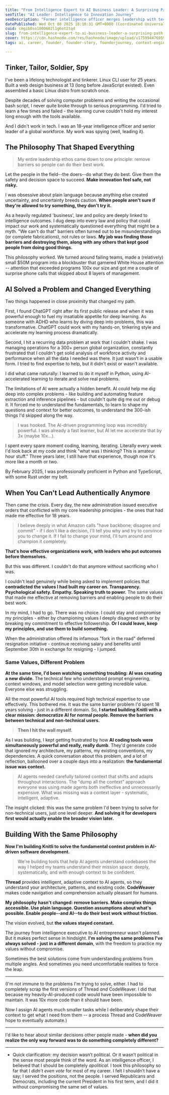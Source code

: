 ```yaml
---
title: "From Intelligence Expert to AI Business Leader: A Surprising Path"
seoTitle: "AI Leader: Intelligence to Innovation Journey"
seoDescription: "Former intelligence officer merges leadership with technology to democratize AI, removing development barriers on journey to AI entrepreneurship"
datePublished: Wed Oct 08 2025 18:10:31 GMT+0000 (Coordinated Universal Time)
cuid: cmgib0so1000602l1g6ot2tqd
slug: from-intelligence-expert-to-ai-business-leader-a-surprising-path
cover: https://cdn.hashnode.com/res/hashnode/image/upload/v1759944769596/b4e9c0c6-a0c8-4937-ac87-6a3e76d0d823.png
tags: ai, career, founder, founder-story, founderjourney, context-engineering

---
```


## Tinker, Tailor, Soldier, Spy

I've been a lifelong technologist and tinkerer. Linux CLI user for 25 years. Built a web design business at 13 (long before JavaScript existed). Even assembled a basic Linux distro from scratch once.

Despite decades of solving computer problems and writing the occasional bash script, I never quite broke through to serious programming. I'd tried to learn a few times and failed - the learning curve couldn't hold my interest long enough with the tools available.

And I didn't work in tech. I was an 18-year intelligence officer and senior leader of a global workforce. My work was spying (well, leading it).

## The Philosophy That Shaped Everything

> My entire leadership ethos came down to one principle: remove barriers so people can do their best work.

Let the people in the field--the doers--do what they do best. Give them the safety and decision space to succeed. **Make innovation feel safe, not risky.**

I was obsessive about plain language because anything else created uncertainty, and uncertainty breeds caution. **When people aren't sure if they're allowed to try something, they don't try it.**

As a heavily regulated 'business', law and policy are deeply linked to intelligence outcomes. I dug deep into every law and policy that could impact our work and systematically questioned everything that might be a myth. "We can't do that" barriers often turned out to be misunderstandings (or complete fabrications), not rules or laws. **My job was finding those barriers and destroying them, along with any others that kept good people from doing good things.**

This philosophy worked. We turned around failing teams, made a (relatively) small $50M program into a blockbuster that garnered White House attention -- attention that exceeded programs 100x our size and got me a couple of surprise phone calls that skipped about 8 layers of management.

## AI Solved a Problem and Changed Everything

Two things happened in close proximity that changed my path.

First, I found ChatGPT right after its first public release and when it was powerful enough to fuel my insatiable appetite for deep learning. As someone with ADHD who learns by diving deep into problems, this was transformative. ChatGPT could work with my hands-on, tinkering style and accelerate my learning process dramatically.

Second, I hit a recurring data problem at work that I couldn't shake. I was managing operations for a 300+ person global organization, constantly frustrated that I couldn't get solid analysis of workforce activity and performance when all the data I needed was there. It just wasn't in a usable form. I tried to find expertise to help, but it didn't exist or wasn't available.

I did what came naturally: I learned to do it myself in Python, using AI-accelerated learning to iterate and solve real problems.

The limitations of AI were actually a hidden benefit. AI could help me dig deep into complex problems - like building and automating feature extraction and inference pipelines - but couldn't quite dig me out or debug it. It forced me to understand the fundamentals, to learn to shape my questions and context for better outcomes, to understand the 300-ish things I'd skipped along the way.

> I was hooked. The AI-driven programming loop was incredibly powerful. I was already a fast learner, but AI let me accelerate that by 3x (maybe 10x...).

I spent every spare moment coding, learning, iterating. Literally every week I'd look back at my code and think "what was I thinking? This is amateur hour stuff." Three years later, I still have that experience, though now it's more like a month or two.

By February 2025, I was professionally proficient in Python and TypeScript, with some Rust under my belt.

## When You Can't Lead Authentically Anymore

Then came the crisis. Every day, the new administration issued executive orders that conflicted with my core leadership principles - the ones that had made me effective for 18 years.

> I believe deeply in what Amazon calls "have backbone; disagree and commit" - if I don't like a decision, I'll tell you why and try to convince you to change it. If I fail to change your mind, I'll turn around and champion it completely.

**That's how effective organizations work, with leaders who put outcomes before themselves.**

But this was different. I couldn't do that anymore without sacrificing who I was.

I couldn't lead genuinely while being asked to implement policies that **contradicted the values I had built my career on. Transparency. Psychological safety. Empathy. Speaking truth to power.** The same values that made me effective at removing barriers and enabling people to do their best work.

In my mind, I had to go. There was no choice. I could stay and compromise my principles - either by championing values I deeply disagreed with or by breaking my commitment to effective followership. **Or I could leave, keep my principles, and use them to build something.**

When the administration offered its infamous "fork in the road" deferred resignation initiative - continue receiving salary and benefits until September 30th in exchange for resigning - I jumped.

### Same Values, Different Problem

**At the same time, I'd been watching something troubling: AI was creating a new divide.** The technical few who understood prompt engineering, context windows, and model selection were getting incredible value. Everyone else was struggling.

All the most powerful AI tools required high technical expertise to use effectively. This bothered me. It was the same barrier problem I'd spent 18 years solving - just in a different domain. So, **I started building Knitli with a clear mission: democratize AI for normal people. Remove the barriers between technical and non-technical users.**

> **Then I hit the wall myself.**

As I was building, I kept getting frustrated by how **AI coding tools were simultaneously powerful and really, really dumb**. They'd generate code that ignored my architecture, my patterns, my existing conventions, my dependencies. A quick conversation about this problem, and a lot of reflection, ballooned over a couple days into a realization: **the fundamental issue was context.**

> AI agents needed carefully tailored context that shifts and adapts throughout interactions. The "dump all the context" approach everyone was using made agents both ineffective and unnecessarily expensive. What was missing was a context layer - systematic, intelligent, adaptive.

The insight clicked: this was the same problem I'd been trying to solve for non-technical users, just one level deeper. **And solving it for developers first would actually enable the broader vision later.**

## Building With the Same Philosophy

**Now I'm building Knitli to solve the fundamental context problem in AI-driven software development.**

> We're building tools that help AI agents understand codebases the way I helped my teams understand their mission space: deeply, systematically, and with enough context to be confident.

**Thread** provides intelligent, adaptive context to AI agents, so they understand your architecture, patterns, and existing code. **CodeWeaver** makes code navigation and comprehension actually pleasant for humans.

**My philosophy hasn't changed: remove barriers. Make complex things accessible. Use plain language. Question assumptions about what's possible. Enable people--and AI--to do their best work without friction.**

The vision evolved, but **the values stayed constant.**

The journey from intelligence executive to AI entrepreneur wasn't planned. But it makes perfect sense in hindsight. **I'm solving the same problems I've always solved - just in a different domain**, with the freedom to practice my values without compromise.

Sometimes the best solutions come from understanding problems from multiple angles. And sometimes you need uncomfortable realities to force the leap.

---

(I'm not immune to the problems I'm trying to solve, either. I had to completely scrap the first versions of Thread *and* CodeWeaver. I did that because my heavily-AI-produced code would have been impossible to maintain. It was 10x more code than it should have been.

Now I assign AI agents much smaller tasks while I deliberately shape their context to get what I need from them -- a process Thread and CodeWeaver hope to eventually automate.)

---

I'd like to hear about similar decisions other people made - **when did you realize the only way forward was to do something completely different?**

---

* Quick clarification: my decision wasn’t political. Or it wasn’t political in the sense most people think of the word. As an intelligence officer, I believed that I should be completely *apolitical*. I took this philosophy so far that I *didn’t even vote* for most of my career. I felt I shouldn’t have a say; I served the positions, not the people. I served Republicans and Democrats, including the current President in his first term, and I did it without compromising the same set of values.